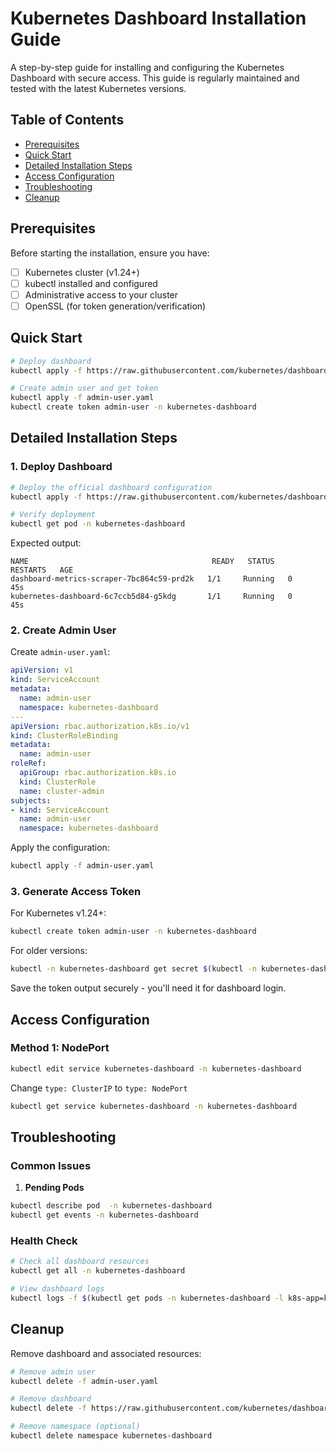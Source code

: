 # Kubernetes Dashboard Installation Guide

A step-by-step guide for installing and configuring the Kubernetes Dashboard with secure access. This guide is regularly maintained and tested with the latest Kubernetes versions.

## Table of Contents

- [Prerequisites](#prerequisites)
- [Quick Start](#quick-start)
- [Detailed Installation Steps](#detailed-installation-steps)
- [Access Configuration](#access-configuration)
- [Troubleshooting](#troubleshooting)
- [Cleanup](#cleanup)

## Prerequisites

Before starting the installation, ensure you have:

- [ ] Kubernetes cluster (v1.24+)
- [ ] kubectl installed and configured
- [ ] Administrative access to your cluster
- [ ] OpenSSL (for token generation/verification)

## Quick Start

```bash
# Deploy dashboard
kubectl apply -f https://raw.githubusercontent.com/kubernetes/dashboard/v2.7.0/aio/deploy/recommended.yaml

# Create admin user and get token
kubectl apply -f admin-user.yaml
kubectl create token admin-user -n kubernetes-dashboard
```

## Detailed Installation Steps

### 1. Deploy Dashboard

```bash
# Deploy the official dashboard configuration
kubectl apply -f https://raw.githubusercontent.com/kubernetes/dashboard/v2.7.0/aio/deploy/recommended.yaml

# Verify deployment
kubectl get pod -n kubernetes-dashboard
```

Expected output:
```
NAME                                         READY   STATUS    RESTARTS   AGE
dashboard-metrics-scraper-7bc864c59-prd2k   1/1     Running   0          45s
kubernetes-dashboard-6c7ccb5d84-g5kdg       1/1     Running   0          45s
```

### 2. Create Admin User

Create `admin-user.yaml`:

```yaml
apiVersion: v1
kind: ServiceAccount
metadata:
  name: admin-user
  namespace: kubernetes-dashboard
---
apiVersion: rbac.authorization.k8s.io/v1
kind: ClusterRoleBinding
metadata:
  name: admin-user
roleRef:
  apiGroup: rbac.authorization.k8s.io
  kind: ClusterRole
  name: cluster-admin
subjects:
- kind: ServiceAccount
  name: admin-user
  namespace: kubernetes-dashboard
```

Apply the configuration:
```bash
kubectl apply -f admin-user.yaml
```

### 3. Generate Access Token

For Kubernetes v1.24+:
```bash
kubectl create token admin-user -n kubernetes-dashboard
```

For older versions:
```bash
kubectl -n kubernetes-dashboard get secret $(kubectl -n kubernetes-dashboard get sa/admin-user -o jsonpath="{.secrets[0].name}") -o go-template="{{.data.token | base64decode}}"
```

Save the token output securely - you'll need it for dashboard login.

## Access Configuration

### Method 1: NodePort

```bash
kubectl edit service kubernetes-dashboard -n kubernetes-dashboard
```

Change `type: ClusterIP` to `type: NodePort`

```bash
kubectl get service kubernetes-dashboard -n kubernetes-dashboard
```

## Troubleshooting

### Common Issues

1. **Pending Pods**
```bash
kubectl describe pod  -n kubernetes-dashboard
kubectl get events -n kubernetes-dashboard
```

### Health Check

```bash
# Check all dashboard resources
kubectl get all -n kubernetes-dashboard

# View dashboard logs
kubectl logs -f $(kubectl get pods -n kubernetes-dashboard -l k8s-app=kubernetes-dashboard -o jsonpath="{.items[0].metadata.name}") -n kubernetes-dashboard
```

## Cleanup

Remove dashboard and associated resources:

```bash
# Remove admin user
kubectl delete -f admin-user.yaml

# Remove dashboard
kubectl delete -f https://raw.githubusercontent.com/kubernetes/dashboard/v2.7.0/aio/deploy/recommended.yaml

# Remove namespace (optional)
kubectl delete namespace kubernetes-dashboard
```
